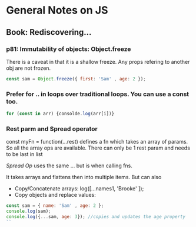 # General Notes on JS

## Book: Rediscovering...
### p81: Immutability of objects: Object.freeze

There is a caveat in that it is a shallow freeze. Any props refering to another obj are not frozen.
```js 
const sam = Object.freeze({ first: 'Sam' , age: 2 });
```

### Prefer for .. in loops over traditional loops. You can use a const too.
```js
for (const in arr) {consolde.log(arr[i])}
```

### Rest parm and Spread operator

const myFn = function(...rest) defines a fn which takes an array of params.
So all the array ops are available.
There can only be 1 rest param and needs to be last in list

*Spread Op* uses the same ... but is when calling fns. 

It takes arrays and flattens then into multiple items.
But can also
- Copy/Concatenate arrays: log([...names1, 'Brooke' ]);
- Copy objects and replace values: 
```js
const sam = { name: 'Sam' , age: 2 };
console.log(sam);
console.log({...sam, age: 3}); //copies and updates the age property
``
